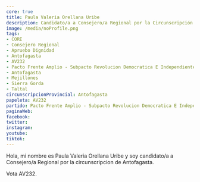 ```yaml
---
core: true
title: Paula Valeria Orellana Uribe
description: Candidato/a a Consejero/a Regional por la Circunscripción de Antofagasta
image: /media/noProfile.png
tags:
- CORE
- Consejero Regional
- Apruebo Dignidad
- Antofagasta
- AV232
- Pacto Frente Amplio - Subpacto Revolucion Democratica E Independientes - Revolucion Democratica
- Antofagasta
- Mejillones
- Sierra Gorda
- Taltal
circunscripcionProvincial: Antofagasta
papeleta: AV232
partido: Pacto Frente Amplio - Subpacto Revolucion Democratica E Independientes - Revolucion Democratica
paginaWeb:
facebook:
twitter:
instagram:
youtube:
tiktok:
---
```

Hola, mi nombre es Paula Valeria Orellana Uribe y soy candidato/a a Consejero/a Regional por la circunscripcion de Antofagasta.

Vota AV232.